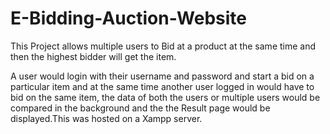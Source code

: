 # E-Bidding-Auction-Website
This Project allows multiple users to Bid at a product at the same time and then the highest bidder will get the item.

A user would login with their username and password and start a bid on a particular item and at the same time another user logged in would have to bid on the same item, the data 
of both the users or multiple users would be compared in the background and the the Result page would be displayed.This was hosted on a Xampp server.
